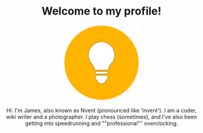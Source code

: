 <h1 align=center>Welcome to my profile!</h1>

<p align=center><img width=200 src='/media/NventCircle.png'></p>
<p align=center>Hi. I'm James, also known as Nvent (pronounced like 'invent'). I am a coder, wiki writer and a photographer. I play chess (sometimes), and I've also been getting into speedrunning and ""professional"" overclocking.</p>
